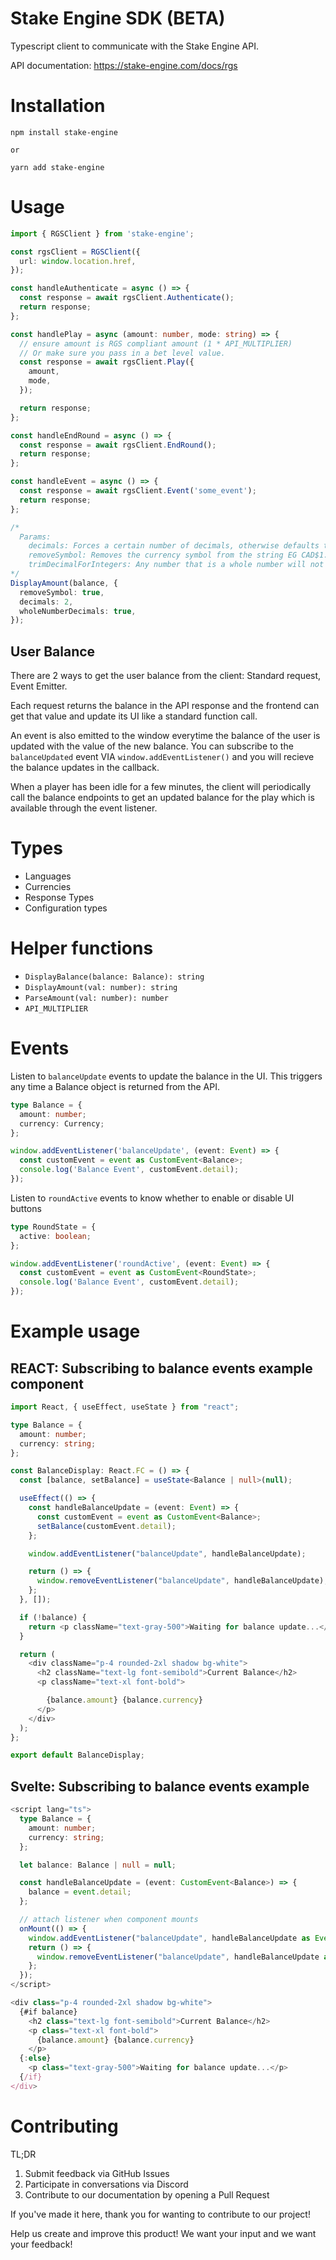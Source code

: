 # Stake Engine SDK (BETA)

Typescript client to communicate with the Stake Engine API.

API documentation: https://stake-engine.com/docs/rgs

# Installation

```
npm install stake-engine

or

yarn add stake-engine
```

# Usage

```typescript
import { RGSClient } from 'stake-engine';

const rgsClient = RGSClient({
  url: window.location.href,
});

const handleAuthenticate = async () => {
  const response = await rgsClient.Authenticate();
  return response;
};

const handlePlay = async (amount: number, mode: string) => {
  // ensure amount is RGS compliant amount (1 * API_MULTIPLIER)
  // Or make sure you pass in a bet level value.
  const response = await rgsClient.Play({
    amount,
    mode,
  });

  return response;
};

const handleEndRound = async () => {
  const response = await rgsClient.EndRound();
  return response;
};

const handleEvent = async () => {
  const response = await rgsClient.Event('some_event');
  return response;
};

/*
  Params:
    decimals: Forces a certain number of decimals, otherwise defaults to a reasonable value based on currency.
    removeSymbol: Removes the currency symbol from the string EG CAD$1.99 -> 1.99
    trimDecimalForIntegers: Any number that is a whole number will not display the decimal points. This may help when displaying bet levels. EG 2.00 -> 2
*/
DisplayAmount(balance, {
  removeSymbol: true,
  decimals: 2,
  wholeNumberDecimals: true,
});
```

## User Balance

There are 2 ways to get the user balance from the client: Standard request, Event Emitter.

Each request returns the balance in the API response and the frontend can get that value and update its UI like a standard function call.

An event is also emitted to the window everytime the balance of the user is updated with the value of the new balance. You can subscribe to the `balanceUpdated` event VIA `window.addEventListener()` and you will recieve the balance updates in the callback.

When a player has been idle for a few minutes, the client will periodically call the balance endpoints to get an updated balance for the play which is available through the event listener.

# Types

- Languages
- Currencies
- Response Types
- Configuration types

# Helper functions

- `DisplayBalance(balance: Balance): string`
- `DisplayAmount(val: number): string`
- `ParseAmount(val: number): number`
- `API_MULTIPLIER`

# Events

Listen to `balanceUpdate` events to update the balance in the UI. This triggers any time a Balance object is returned from the API.

```typescript
type Balance = {
  amount: number;
  currency: Currency;
};

window.addEventListener('balanceUpdate', (event: Event) => {
  const customEvent = event as CustomEvent<Balance>;
  console.log('Balance Event', customEvent.detail);
});
```

Listen to `roundActive` events to know whether to enable or disable UI buttons

```typescript
type RoundState = {
  active: boolean;
};

window.addEventListener('roundActive', (event: Event) => {
  const customEvent = event as CustomEvent<RoundState>;
  console.log('Balance Event', customEvent.detail);
});
```

# Example usage

## REACT: Subscribing to balance events example component

```typescript
import React, { useEffect, useState } from "react";

type Balance = {
  amount: number;
  currency: string;
};

const BalanceDisplay: React.FC = () => {
  const [balance, setBalance] = useState<Balance | null>(null);

  useEffect(() => {
    const handleBalanceUpdate = (event: Event) => {
      const customEvent = event as CustomEvent<Balance>;
      setBalance(customEvent.detail);
    };

    window.addEventListener("balanceUpdate", handleBalanceUpdate);

    return () => {
      window.removeEventListener("balanceUpdate", handleBalanceUpdate);
    };
  }, []);

  if (!balance) {
    return <p className="text-gray-500">Waiting for balance update...</p>;
  }

  return (
    <div className="p-4 rounded-2xl shadow bg-white">
      <h2 className="text-lg font-semibold">Current Balance</h2>
      <p className="text-xl font-bold">

        {balance.amount} {balance.currency}
      </p>
    </div>
  );
};

export default BalanceDisplay;
```

## Svelte: Subscribing to balance events example

```typescript
<script lang="ts">
  type Balance = {
    amount: number;
    currency: string;
  };

  let balance: Balance | null = null;

  const handleBalanceUpdate = (event: CustomEvent<Balance>) => {
    balance = event.detail;
  };

  // attach listener when component mounts
  onMount(() => {
    window.addEventListener("balanceUpdate", handleBalanceUpdate as EventListener);
    return () => {
      window.removeEventListener("balanceUpdate", handleBalanceUpdate as EventListener);
    };
  });
</script>

<div class="p-4 rounded-2xl shadow bg-white">
  {#if balance}
    <h2 class="text-lg font-semibold">Current Balance</h2>
    <p class="text-xl font-bold">
      {balance.amount} {balance.currency}
    </p>
  {:else}
    <p class="text-gray-500">Waiting for balance update...</p>
  {/if}
</div>
```

# Contributing

TL;DR

1. Submit feedback via GitHub Issues
2. Participate in conversations via Discord
3. Contribute to our documentation by opening a Pull Request

If you've made it here, thank you for wanting to contribute to our project!

Help us create and improve this product! We want your input and we want your feedback!
